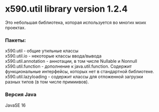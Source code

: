 # x590.util library version 1.2.4
Это небольшая библиотека, которая используется во многих моих проектах.

### Пакеты:
x590.util - общие утильные классы  
x590.util.io - некоторые классы ввода/вывода  
x590.util.annotation - аннотации, в том числе Nullable и Nonnull  
x590.util.function - дополнение к java.util.function. Содержит функциональные интерфейсы, которых нет в стандартной библиотеке.  
x590.util.lazyloading - содержит классы для отложенной загрузки разных типов (в том числе примиивов).  

### Версия Java
JavaSE 16
